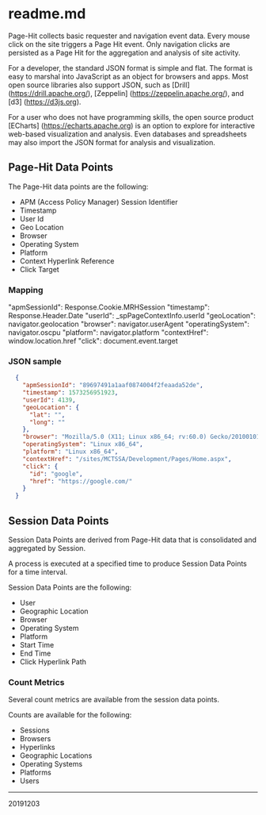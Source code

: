 # readme.md
Page-Hit collects basic requester and navigation event data.  Every mouse click on the site triggers a Page Hit event.  Only navigation clicks are persisted as a Page Hit for the aggregation and analysis of site activity.

For a developer, the standard JSON format is simple and flat.  The format is easy to marshal into JavaScript as an object for browsers and apps.  Most open source libraries also support JSON, such as [Drill] (https://drill.apache.org/), [Zeppelin] (https://zeppelin.apache.org/), and [d3] (https://d3js.org).  

For a user who does not have programming skills, the open source product [ECharts] (https://echarts.apache.org) is an option to explore for interactive web-based visualization and analysis.  Even databases and spreadsheets may also import the JSON format for analysis and visualization.

## Page-Hit Data Points
The Page-Hit data points are the following:

 * APM (Access Policy Manager) Session Identifier
 * Timestamp
 * User Id
 * Geo Location
 * Browser
 * Operating System
 * Platform
 * Context Hyperlink Reference
 * Click Target

### Mapping

  "apmSessionId":     Response.Cookie.MRHSession
  "timestamp":        Response.Header.Date
  "userId":           _spPageContextInfo.userId
  "geoLocation":      navigator.geolocation
  "browser":          navigator.userAgent
  "operatingSystem":  navigator.oscpu
  "platform":         navigator.platform
  "contextHref":      window.location.href
  "click":            document.event.target

### JSON sample

``` json
  {
    "apmSessionId": "89697491a1aaf0874004f2feaada52de",
    "timestamp": 1573256951923,
    "userId": 4139,
    "geoLocation": {
      "lat": "", 
      "long": ""
    },
    "browser": "Mozilla/5.0 (X11; Linux x86_64; rv:60.0) Gecko/20100101 Firefox/60.0",
    "operatingSystem": "Linux x86_64",
    "platform": "Linux x86_64",
    "contextHref": "/sites/MCTSSA/Development/Pages/Home.aspx",
    "click": {
      "id": "google",
      "href": "https://google.com/"
    }
  }
```

## Session Data Points
Session Data Points are derived from Page-Hit data that is consolidated and aggregated by Session.

A process is executed at a specified time to produce Session Data Points for a time interval.

Session Data Points are the following:

 * User
 * Geographic Location
 * Browser
 * Operating System
 * Platform
 * Start Time
 * End Time
 * Click Hyperlink Path

### Count Metrics
Several count metrics are available from the session data points.

Counts are available for the following:

  * Sessions
  * Browsers
  * Hyperlinks
  * Geographic Locations
  * Operating Systems
  * Platforms
  * Users

---
20191203
